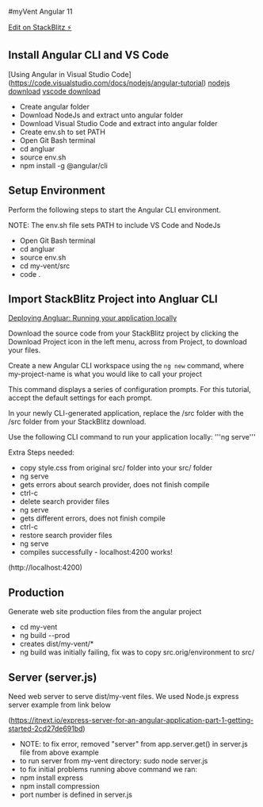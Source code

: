 #myVent Angular 11

[Edit on StackBlitz ⚡️](https://stackblitz.com/edit/myvent-fake-backend-login)

## Install Angular CLI and VS Code

[Using Angular in Visual Studio Code] (https://code.visualstudio.com/docs/nodejs/angular-tutorial)
[nodejs download](https://nodejs.org/en/)
[vscode download](https://code.visualstudio.com/Download)

- Create angular folder
- Download NodeJs and extract unto angular folder
- Download Visual Studio Code and extract into angular folder
- Create env.sh to set PATH
- Open Git Bash terminal
- cd angluar
- source env.sh
- npm install -g @angular/cli

## Setup Environment

Perform the following steps to start the Angular CLI environment. 

NOTE: The env.sh file sets PATH to include VS Code and NodeJs 

- Open Git Bash terminal
- cd angluar
- source env.sh
- cd my-vent/src
- code .

## Import StackBlitz Project into Angluar CLI

[Deploying Angluar: Running your application locally](https://angular.io/start/start-deployment)

Download the source code from your StackBlitz project by clicking the Download Project icon in the left menu, across from Project, to download your files.

Create a new Angular CLI workspace using the ```ng new``` command, where my-project-name is what you would like to call your project 

This command displays a series of configuration prompts. For this tutorial, accept the default settings for each prompt.

In your newly CLI-generated application, replace the /src folder with the /src folder from your StackBlitz download.

Use the following CLI command to run your application locally:  '''ng serve'''

Extra Steps needed:
- copy style.css from original src/ folder into your src/ folder
- ng serve
- gets errors about search provider, does not finish compile
- ctrl-c
- delete search provider files
- ng serve
- gets different errors, does not finish compile
- ctrl-c
- restore search provider files
- ng serve
- compiles successfully - localhost:4200 works!

(http://localhost:4200)

## Production

Generate web site production files from the angular project
- cd my-vent
- ng build --prod 
- creates dist/my-vent/*
- ng build was initially failing, fix was to copy src.orig/environment to src/

## Server (server.js)

Need web server to serve dist/my-vent files. We used Node.js express server example from link below

(https://itnext.io/express-server-for-an-angular-application-part-1-getting-started-2cd27de691bd)

- NOTE: to fix error, removed "server" from app.server.get() in server.js file from above example 
- to run server from my-vent directory: sudo node server.js 
- to fix initial problems running above command we ran:
- npm install express
- npm install compression
- port number is defined in server.js





